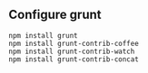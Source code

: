 ## Configure grunt
```
npm install grunt
npm install grunt-contrib-coffee
npm install grunt-contrib-watch
npm install grunt-contrib-concat
```
